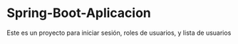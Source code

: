 # Spring-Boot-Aplicacion
Este es un proyecto para iniciar sesión, roles de usuarios, y lista de usuarios
